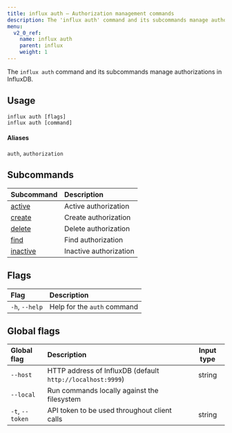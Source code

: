 ```yaml
---
title: influx auth – Authorization management commands
description: The 'influx auth' command and its subcommands manage authorizations in InfluxDB.
menu:
  v2_0_ref:
    name: influx auth
    parent: influx
    weight: 1
---
```


The `influx auth` command and its subcommands manage authorizations in InfluxDB.

## Usage
```
influx auth [flags]
influx auth [command]
```

#### Aliases
`auth`, `authorization`

## Subcommands
| Subcommand                                           | Description            |
|:----------                                           |:-----------            |
| [active](/v2.0/reference/cli/influx/auth/active)     | Active authorization   |
| [create](/v2.0/reference/cli/influx/auth/create)     | Create authorization   |
| [delete](/v2.0/reference/cli/influx/auth/delete)     | Delete authorization   |
| [find](/v2.0/reference/cli/influx/auth/find)         | Find authorization     |
| [inactive](/v2.0/reference/cli/influx/auth/inactive) | Inactive authorization |

## Flags
| Flag           | Description                 |
|:----           |:-----------                 |
| `-h`, `--help` | Help for the `auth` command |

## Global flags
| Global flag     | Description                                                | Input type |
|:-----------     |:-----------                                                |:----------:|
| `--host`        | HTTP address of InfluxDB (default `http://localhost:9999`) | string     |
| `--local`       | Run commands locally against the filesystem                |            |
| `-t`, `--token` | API token to be used throughout client calls               | string     |

